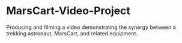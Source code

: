 # MarsCart-Video-Project
Producing and filming a video demonstrating the synergy between a trekking astronaut, MarsCart, and related equipment.
